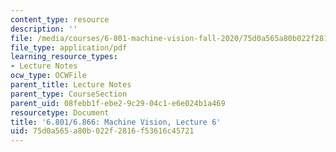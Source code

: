 ```yaml
---
content_type: resource
description: ''
file: /media/courses/6-801-machine-vision-fall-2020/75d0a565a80b022f2816f53616c45721_MIT6_801F20_lec6.pdf
file_type: application/pdf
learning_resource_types:
- Lecture Notes
ocw_type: OCWFile
parent_title: Lecture Notes
parent_type: CourseSection
parent_uid: 08febb1f-ebe2-9c29-04c1-e6e024b1a469
resourcetype: Document
title: '6.801/6.866: Machine Vision, Lecture 6'
uid: 75d0a565-a80b-022f-2816-f53616c45721
---
```


